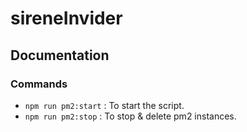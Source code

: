 # sireneInvider

## Documentation

### Commands

- `npm run pm2:start` : To start the script.
- `npm run pm2:stop` : To stop & delete pm2 instances.
